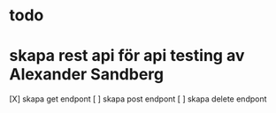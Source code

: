 # todo 
# skapa rest api för api testing av Alexander Sandberg
[X] skapa get endpont 
[ ] skapa post endpont 
[ ] skapa delete endpont 

